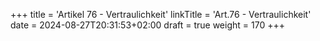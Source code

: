 +++
title = 'Artikel 76 - Vertraulichkeit'
linkTitle = 'Art.76 - Vertraulichkeit'
date = 2024-08-27T20:31:53+02:00
draft = true
weight = 170
+++
